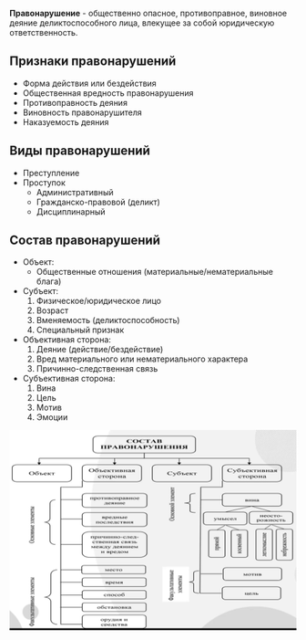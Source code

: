 **Правонарушение** - общественно опасное, противоправное, виновное деяние деликтоспособного лица, влекущее за собой юридическую ответственность.  
## Признаки правонарушений
- Форма действия или бездействия
- Общественная вредность правонарушения
- Противоправность деяния
- Виновность правонарушителя
- Наказуемость деяния
## Виды правонарушений
- Преступление
- Проступок
	- Административный
	- Гражданско-правовой (деликт)
	- Дисциплинарный
## Состав правонарушений
- Объект:
	- Общественные отношения (материальные/нематериальные блага)
- Субъект:
	1. Физическое/юридическое лицо
	2. Возраст
	3. Вменяемость (деликтоспособность)
	4. Специальный признак
- Объективная сторона:
	1. Деяние (действие/бездействие)
	2. Вред материального или нематериального характера
	3. Причинно-следственная связь
- Субъективная сторона:
	1. Вина
	2. Цель
	3. Мотив
	4. Эмоции
  
![Состав правонарушения](../Pictures/06_01.%20Состав%20правонарушения.png)  